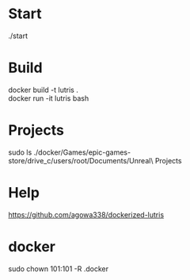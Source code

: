 # Start
./start

# Build
docker build -t lutris .        
docker run -it lutris bash

# Projects
sudo ls ./docker/Games/epic-games-store/drive_c/users/root/Documents/Unreal\ Projects
   
# Help
https://github.com/agowa338/dockerized-lutris

# docker
sudo chown 101:101 -R .docker
